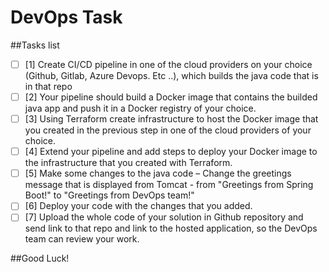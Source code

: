 # DevOps Task

##Tasks list
- [ ] [1] Create CI/CD pipeline in one of the cloud providers on your choice (Github, Gitlab, Azure Devops. Etc ..), which builds the java code that is in that repo
- [ ] [2] Your pipeline should build a Docker image that contains the builded java app and push it in a Docker registry of your choice.
- [ ] [3] Using Terraform create infrastructure to host the Docker image that you created in the previous step in one of the cloud providers of your choice.
- [ ] [4] Extend your pipeline and add steps to deploy your Docker image to the infrastructure that you created with Terraform.
- [ ] [5] Make some changes to the java code – Change the greetings message that is displayed from Tomcat - from "Greetings from Spring Boot!" to "Greetings from DevOps team!"
- [ ] [6] Deploy your code with the changes that you added.
- [ ] [7] Upload the whole code of your solution in Github repository and send link to that repo and link to the hosted application, so the DevOps team can review your work.

##Good Luck!
